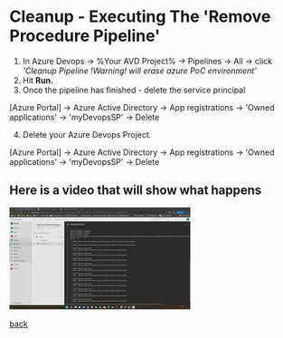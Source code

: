 # Cleanup - Executing The 'Remove Procedure Pipeline'

1. In Azure Devops -> %Your AVD Project% -> Pipelines -> All -> click *'Cleanup Pipeline !Warning! will erase azure PoC environment'*  
2. Hit **Run.**
3. Once the pipeline has finished - delete the service principal

[Azure Portal] -> Azure Active Directory -> App registrations -> 'Owned applications' -> 'myDevopsSP' -> Delete

4. Delete your Azure Devops Project.

[Azure Portal] -> Azure Active Directory -> App registrations -> 'Owned applications' -> 'myDevopsSP' -> Delete

## Here is a video that will show what happens

[![executing the cleanup pipeline](./cleanup.jpg)](https://youtu.be/Neb6-9OjenI)

[back](../../README.md)
